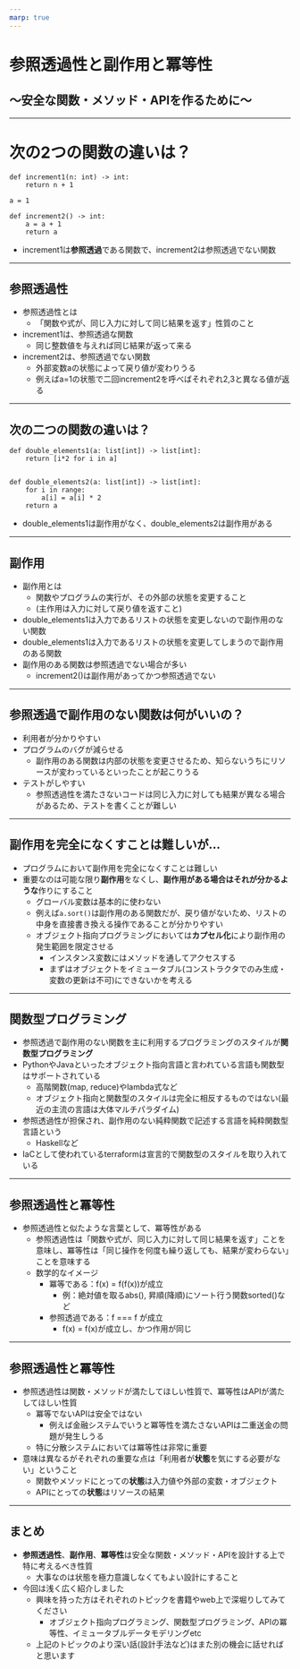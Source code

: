 ```yaml
---
marp: true
---
```


# 参照透過性と副作用と冪等性 

## ～安全な関数・メソッド・APIを作るために～

---

# 次の2つの関数の違いは？

```python=
def increment1(n: int) -> int:
    return n + 1

a = 1

def increment2() -> int:
    a = a + 1
    return a
```

* increment1は**参照透過**である関数で、increment2は参照透過でない関数

---

## 参照透過性

* 参照透過性とは
    * 「関数や式が、同じ入力に対して同じ結果を返す」性質のこと
* increment1は、参照透過な関数
    * 同じ整数値を与えれば同じ結果が返って来る
* increment2は、参照透過でない関数
    * 外部変数aの状態によって戻り値が変わりうる
    * 例えばa=1の状態で二回increment2を呼べばそれぞれ2,3と異なる値が返る

---

## 次の二つの関数の違いは？


```python=
def double_elements1(a: list[int]) -> list[int]:
    return [i*2 for i in a]


def double_elements2(a: list[int]) -> list[int]:
    for i in range:
        a[i] = a[i] * 2
    return a
```

* double_elements1は副作用がなく、double_elements2は副作用がある

---

## 副作用


* 副作用とは
    * 関数やプログラムの実行が、その外部の状態を変更すること
    * (主作用は入力に対して戻り値を返すこと)
* double_elements1は入力であるリストの状態を変更しないので副作用のない関数
* double_elements1は入力であるリストの状態を変更してしまうので副作用のある関数
* 副作用のある関数は参照透過でない場合が多い
    * increment2()は副作用があってかつ参照透過でない

---

## 参照透過で副作用のない関数は何がいいの？

* 利用者が分かりやすい
* プログラムのバグが減らせる
    * 副作用のある関数は内部の状態を変更させるため、知らないうちにリソースが変わっているといったことが起こりうる
* テストがしやすい
    * 参照透過性を満たさないコードは同じ入力に対しても結果が異なる場合があるため、テストを書くことが難しい

---

## 副作用を完全になくすことは難しいが...

* プログラムにおいて副作用を完全になくすことは難しい
* 重要なのは可能な限り**副作用**をなくし、**副作用がある場合はそれが分かるような**作りにすること
    * グローバル変数は基本的に使わない
    * 例えば`a.sort()`は副作用のある関数だが、戻り値がないため、リストの中身を直接書き換える操作であることが分かりやすい
    * オブジェクト指向プログラミングにおいては**カプセル化**により副作用の発生範囲を限定させる
        * インスタンス変数にはメソッドを通してアクセスする
        * まずはオブジェクトをイミュータブル(コンストラクタでのみ生成・変数の更新は不可)にできないかを考える

---

## 関数型プログラミング

* 参照透過で副作用のない関数を主に利用するプログラミングのスタイルが**関数型プログラミング**
* PythonやJavaといったオブジェクト指向言語と言われている言語も関数型はサポートされている
    * 高階関数(map, reduce)やlambda式など
    * オブジェクト指向と関数型のスタイルは完全に相反するものではない(最近の主流の言語は大体マルチパラダイム)
* 参照透過性が担保され、副作用のない純粋関数で記述する言語を純粋関数型言語という
    * Haskellなど
* IaCとして使われているterraformは宣言的で関数型のスタイルを取り入れている

---

## 参照透過性と冪等性

* 参照透過性と似たような言葉として、冪等性がある
    * 参照透過性は「関数や式が、同じ入力に対して同じ結果を返す」ことを意味し、冪等性は「同じ操作を何度も繰り返しても、結果が変わらない」ことを意味する
    * 数学的なイメージ
        * 冪等である：f(x) = f(f(x))が成立
            * 例：絶対値を取るabs(), 昇順(降順)にソート行う関数sorted()など
        * 参照透過である：f === f が成立
            * f(x) = f(x)が成立し、かつ作用が同じ

---

## 参照透過性と冪等性

* 参照透過性は関数・メソッドが満たしてほしい性質で、冪等性はAPIが満たしてほしい性質
    * 冪等でないAPIは安全ではない
        * 例えば金融システムでいうと冪等性を満たさないAPIは二重送金の問題が発生しうる
    * 特に分散システムにおいては冪等性は非常に重要
* 意味は異なるがそれぞれの重要な点は「利用者が**状態**を気にする必要がない」ということ
    * 関数やメソッドにとっての**状態**は入力値や外部の変数・オブジェクト
    * APIにとっての**状態**はリソースの結果

---

## まとめ

* **参照透過性**、**副作用**、**冪等性**は安全な関数・メソッド・APIを設計する上で特に考えるべき性質
    * 大事なのは状態を極力意識しなくてもよい設計にすること
* 今回は浅く広く紹介しました
    * 興味を持った方はそれぞれのトピックを書籍やweb上で深堀りしてみてください
        * オブジェクト指向プログラミング、関数型プログラミング、APIの冪等性、イミュータブルデータモデリングetc
    * 上記のトピックのより深い話(設計手法など)はまた別の機会に話せればと思います

